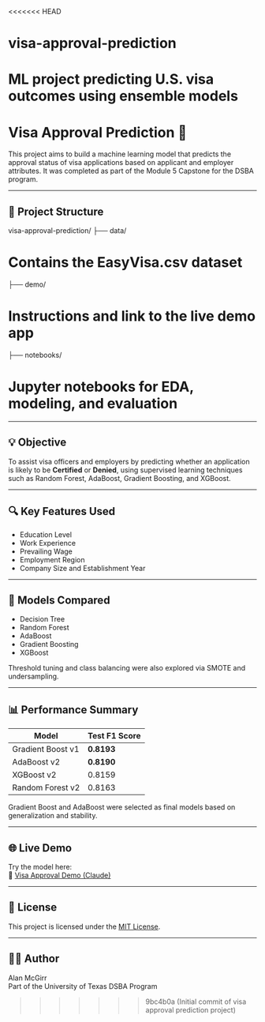 <<<<<<< HEAD
# visa-approval-prediction
ML project predicting U.S. visa outcomes using ensemble models
=======
# Visa Approval Prediction 🚀

This project aims to build a machine learning model that predicts the approval status of visa applications based on applicant and employer attributes. It was completed as part of the Module 5 Capstone for the DSBA program.

---

## 📂 Project Structure
visa-approval-prediction/
├── data/            
# Contains the EasyVisa.csv dataset
├── demo/            
# Instructions and link to the live demo app
├── notebooks/       
# Jupyter notebooks for EDA, modeling, and evaluation
---

## 💡 Objective

To assist visa officers and employers by predicting whether an application is likely to be **Certified** or **Denied**, using supervised learning techniques such as Random Forest, AdaBoost, Gradient Boosting, and XGBoost.

---

## 🔍 Key Features Used

- Education Level  
- Work Experience  
- Prevailing Wage  
- Employment Region  
- Company Size and Establishment Year  

---

## 🧠 Models Compared

- Decision Tree  
- Random Forest  
- AdaBoost  
- Gradient Boosting  
- XGBoost  

Threshold tuning and class balancing were also explored via SMOTE and undersampling.

---

## 📊 Performance Summary

| Model             | Test F1 Score |
|------------------|---------------|
| Gradient Boost v1| **0.8193**    |
| AdaBoost v2      | **0.8190**    |
| XGBoost v2       | 0.8159        |
| Random Forest v2 | 0.8163        |

Gradient Boost and AdaBoost were selected as final models based on generalization and stability.

---

## 🌐 Live Demo

Try the model here:  
🔗 [Visa Approval Demo (Claude)](https://claude.ai/public/artifacts/d8e15c07-0607-4bb8-85b3-f7ba42160b19)

---

## 📎 License

This project is licensed under the [MIT License](LICENSE).

---

## 👨‍💻 Author

Alan McGirr  
Part of the University of Texas DSBA Program  
>>>>>>> 9bc4b0a (Initial commit of visa approval prediction project)
